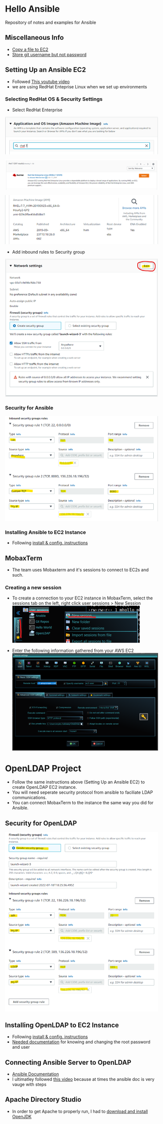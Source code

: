 # Hello Ansible
Repository of notes and examples for Ansible

## Miscellaneous Info
* [Copy a file to EC2](https://medium.com/srcecde/copy-file-directory-to-from-ec2-using-scp-secure-copy-685c46636399)
* [Store git username but not password](https://stackoverflow.com/questions/54507296/how-to-have-git-store-only-my-username-and-not-my-password#:~:text=If%20you%20want%20to%20store,the%20URL%20for%20the%20remote.)

## Setting Up an Ansible EC2
* Followed [This youtube video](https://www.youtube.com/watch?v=rIi8Pd5Uvbc)
* we are using RedHat Enteprise Linux when we set up environments

### Selecting RedHat OS & Security Settings
* Select RedHat Enterprise

![select redhat](img/five.png)

![select redhat](img/six.png)

![select redhat](img/seven.png)

* Add inbound rules to Security group

![Select Edit](img/two.png)

### Security for Ansible
![configure inbound rule](img/eight.png)

### Installing Ansible to EC2 Instance
* Following [install & config. instructions](https://developers.redhat.com/blog/2016/08/15/install-ansible-on-rhel#)


## MobaxTerm
* The team uses Mobaxterm and it's sessions to connect to EC2s and such.

### Creating a new session
* To create a connection to your EC2 instance in MobaxTerm, select the sessions tab on the left, right click user sessions > New Session
![Create new session](img/nine.png)

* Enter the following information gathered from your AWS EC2
![Create new session](img/ten.png)




# OpenLDAP Project
* Follow the same instructions above (Setting Up an Ansible EC2) to create OpenLDAP EC2 instance.
* You will need seperate security protocol from ansible to faciliate LDAP communications.
* You can connect MobaxTerm to the instance the same way you did for Ansible.

## Security for OpenLDAP
![configure inbound rule](img/three.png)

## Installing OpenLDAP to EC2 Instance
* Following [install & config. instructions](https://cyberithub.com/best-steps-to-install-and-configure-openldap-server-on-rhel-centos-7-8/#Step_1_Prerequisites)
* [Needed documentation](https://www.digitalocean.com/community/tutorials/how-to-change-account-passwords-on-an-openldap-server#changing-the-rootdn-password) for knowing and changing the root password and user

## Connecting Ansible Server to OpenLDAP
* [Ansible Documentation](https://docs.ansible.com/ansible/latest/getting_started/index.html)
* I ultimatley followed [this video](https://youtube.com/watch?v=EGWyN6DMI1g) because at times the ansible doc is very vauge with steps

## Apache Directory Studio
* In order to get Apache to properly run, I had to [download and install OpenJDK](https://adoptopenjdk.net/)

